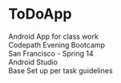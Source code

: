 ToDoApp
=======

Android App for class work<br>
Codepath Evening Bootcamp<br>
San Francisco - Spring 14<br>
Android Studio <br>
Base Set up per task guidelines <br>

